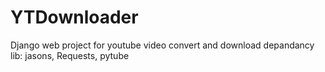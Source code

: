 # YTDownloader
Django web project for youtube video convert and download
depandancy lib: jasons, Requests, pytube
